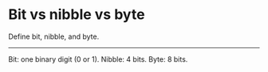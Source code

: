 # Bit vs nibble vs byte

Define bit, nibble, and byte.

---

Bit: one binary digit (0 or 1). Nibble: 4 bits. Byte: 8 bits.